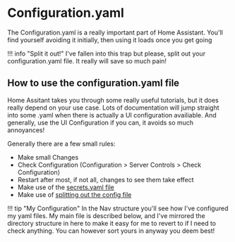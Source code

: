 # Configuration.yaml
The Configuration.yaml is a really important part of Home Assistant. You'll find yourself avoiding it initially, then using it loads once you get going

!!! info "Split it out!"
    I've fallen into this trap but please, split out your configuration.yaml file. It really will save so much pain!

## How to use the configuration.yaml file
Home Assitant takes you through some really useful tutorials, but it does really depend on your use case. Lots of documentation will jump straight into some .yaml when there is actually a UI configuration availiable. And generally, use the UI Configuration if you can, it avoids so much annoyances!

Generally there are a few small rules:

- Make small Changes
- Check Configuration (Configuration > Server Controls > Check Configuration)
- Restart after most, if not all, changes to see them take effect
- Make use of the [secrets.yaml file](https://www.home-assistant.io/docs/configuration/secrets/)
- Make use of [splitting out the config file](https://www.home-assistant.io/docs/configuration/splitting_configuration/)

!!! tip "My Configuration"
    In the Nav structure you'll see how I've configured my yaml files. My main file is described below, and I've mirrored the directory structure in here to make it easy for me to revert to if I need to check anything. You can however sort yours in anyway you deem best!